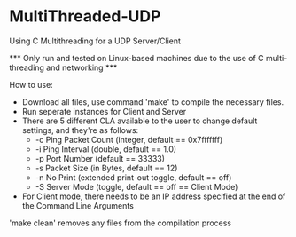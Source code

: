 # MultiThreaded-UDP
Using C Multithreading for a UDP Server/Client

*** Only run and tested on Linux-based machines due to the use of C multi-threading and networking ***

How to use:
  * Download all files, use command 'make' to compile the necessary files.
  * Run seperate instances for Client and Server
  * There are 5 different CLA available to the user to change default settings, and they're as follows:
    * -c Ping Packet Count (integer, default == 0x7fffffff)
    * -i Ping Interval (double, default == 1.0)
    * -p Port Number (default == 33333)
    * -s Packet Size (in Bytes, default == 12)
    * -n No Print (extended print-out toggle, default == off)
    * -S Server Mode (toggle, default == off == Client Mode)
  * For Client mode, there needs to be an IP address specified at the end of the Command Line Arguments

'make clean' removes any files from the compilation process
